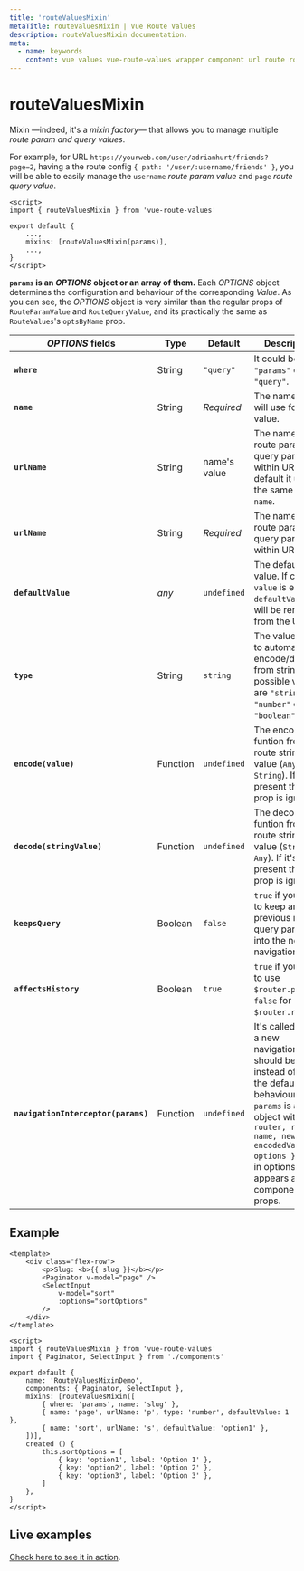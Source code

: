 ```yaml
---
title: 'routeValuesMixin'
metaTitle: routeValuesMixin | Vue Route Values
description: routeValuesMixin documentation.
meta:
  - name: keywords
    content: vue values vue-route-values wrapper component url route router param query mixin
---
```


# routeValuesMixin

Mixin —indeed, it's a _mixin factory_— that allows you to manage multiple _route param and query values_.

For example, for URL `https://yourweb.com/user/adrianhurt/friends?page=2`, having a the route config `{ path: '/user/:username/friends' }`, you will be able to easily manage the `username` _route param value_ and `page` _route query value_.

```vue
<script>
import { routeValuesMixin } from 'vue-route-values'

export default {
	...,
    mixins: [routeValuesMixin(params)],
	...,
}
</script>
```

**`params` is an _OPTIONS_ object or an array of them.** Each _OPTIONS_ object determines the configuration and behaviour of the corresponding _Value_.
As you can see, the _OPTIONS_ object is very similar than the regular props of `RouteParamValue` and `RouteQueryValue`, and its practically the same as `RouteValues`'s `optsByName` prop.

| _OPTIONS_ fields         				| Type      | Default		| Description |
| ------------------------------------- | --------- | ------------- | ---- |
| **`where`**							| String	| `"query"`		| It could be `"params"` or `"query"`. |
| **`name`**							| String	| *Required*	| The name you will use for the value. |
| **`urlName`**							| String	| name's value	| The name of the route param or query param within URL. By default it uses the same as `name`. |
| **`urlName`**							| String	| *Required*	| The name of the route param or query param within URL. |
| **`defaultValue`**					| *any*		| `undefined`	| The default value. If current `value` is equal to `defaultValue` it will be removed from the URL. |
| **`type`**							| String	| `string`		| The value's type to automatically encode/decode from string. The possible values are `"string"`, `"number"` or `"boolean"`. |
| **`encode(value)`**					| Function	| `undefined` 	| The encode funtion from the route string value (`Any => String`). If it's present the `type` prop is ignored. |
| **`decode(stringValue)`**				| Function	| `undefined` 	| The decode funtion from the route string value (`String => Any`). If it's present the `type` prop is ignored. |
| **`keepsQuery`**						| Boolean	| `false` 		| `true` if you want to keep any previous route query param into the new navigation. |
| **`affectsHistory`**					| Boolean	| `true` 		| `true` if you want to use `$router.push`. `false` for `$router.replace`. |
| **`navigationInterceptor(params)`**	| Function	| `undefined` 	| It's called when a new navigation should be place instead of using the default behaviour. The `params` is an object with `{ router, route, name, newValue, encodedValue, options }` where in options appears all the component's props. |


## Example

```vue {3,4,6,13,19-23}
<template>
	<div class="flex-row">
		<p>Slug: <b>{{ slug }}</b></p>
		<Paginator v-model="page" />
		<SelectInput
			v-model="sort"
			:options="sortOptions"
		/>
	</div>
</template>

<script>
import { routeValuesMixin } from 'vue-route-values'
import { Paginator, SelectInput } from './components'

export default {
    name: 'RouteValuesMixinDemo',
    components: { Paginator, SelectInput },
    mixins: [routeValuesMixin([
        { where: 'params', name: 'slug' },
        { name: 'page', urlName: 'p', type: 'number', defaultValue: 1 },
        { name: 'sort', urlName: 's', defaultValue: 'option1' },
    ])],
    created () {
        this.sortOptions = [
            { key: 'option1', label: 'Option 1' },
            { key: 'option2', label: 'Option 2' },
            { key: 'option3', label: 'Option 3' },
        ]
    },
}
</script>
```

## Live examples

[Check here to see it in action](https://adrianhurt.github.io/vue-route-values-examples/route-query-value-mixin/foo-slug).
